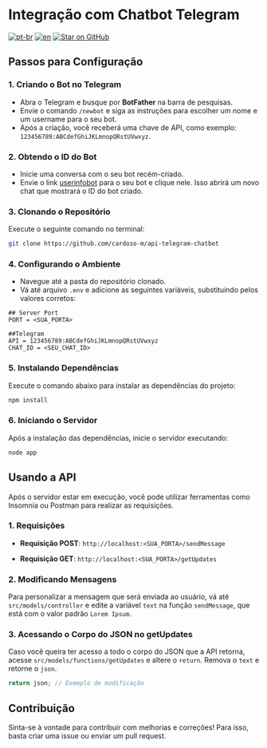 # Integração com Chatbot Telegram
[![pt-br](https://img.shields.io/badge/language-pt--br-green.svg)](https://github.com/cardoso-m/api-telegram-chatbot/main/README.pt-br.md)
[![en](https://img.shields.io/badge/language-en-orange.svg)](https://github.com/cardoso-m/api-telegram-chatbot/main/README.md)
[![Star on GitHub](https://img.shields.io/github/stars/kauemurakami/go-snippets.svg?style=flat&logo=github&colorB=deeppink&label=stars)](https://github.com/cardoso-m/api-telegram-chatbot)

## Passos para Configuração

### 1. Criando o Bot no Telegram

- Abra o Telegram e busque por **BotFather** na barra de pesquisas.
- Envie o comando `/newbot` e siga as instruções para escolher um nome e um username para o seu bot.
- Após a criação, você receberá uma chave de API, como exemplo: `123456789:ABCdefGhiJKLmnopQRstUVwxyz`.

### 2. Obtendo o ID do Bot

- Inicie uma conversa com o seu bot recém-criado.
- Envie o link [userinfobot](https://t.me/userinfobot) para o seu bot e clique nele. Isso abrirá um novo chat que mostrará o ID do bot criado.

### 3. Clonando o Repositório

Execute o seguinte comando no terminal:

```bash
git clone https://github.com/cardoso-m/api-telegram-chatbot
```

### 4. Configurando o Ambiente

- Navegue até a pasta do repositório clonado.
- Vá até arquivo `.env` e adicione as seguintes variáveis, substituindo pelos valores corretos:

```plaintext
## Server Port
PORT = <SUA_PORTA>

##Telegram
API = 123456789:ABCdefGhiJKLmnopQRstUVwxyz
CHAT_ID = <SEU_CHAT_ID>
```

### 5. Instalando Dependências

Execute o comando abaixo para instalar as dependências do projeto:

```bash
npm install
```

### 6. Iniciando o Servidor

Após a instalação das dependências, inicie o servidor executando:

```bash
node app
```

## Usando a API

Após o servidor estar em execução, você pode utilizar ferramentas como Insomnia ou Postman para realizar as requisições.

### 1. Requisições

- **Requisição POST**: `http://localhost:<SUA_PORTA>/sendMessage`
  
- **Requisição GET**: `http://localhost:<SUA_PORTA>/getUpdates`

### 2. Modificando Mensagens

Para personalizar a mensagem que será enviada ao usuário, vá até `src/models/controller` e edite a variável `text` na função `sendMessage`, que está com o valor padrão `Lorem Ipsum`.

### 3. Acessando o Corpo do JSON no getUpdates

Caso você queira ter acesso a todo o corpo do JSON que a API retorna, acesse `src/models/functions/getUpdates` e altere o `return`. Remova o `text` e retorne o `json`.

```javascript
return json; // Exemplo de modificação
```

## Contribuição

Sinta-se à vontade para contribuir com melhorias e correções! Para isso, basta criar uma issue ou enviar um pull request.
